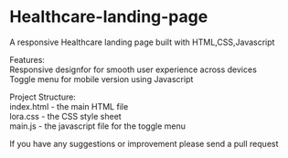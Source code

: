 # Healthcare-landing-page
A responsive Healthcare landing page built with HTML,CSS,Javascript <br>

Features: <br>
Responsive designfor for smooth user experience across devices<br>
Toggle menu for mobile version using Javascript<br>

Project Structure:<br>
index.html - the main HTML file<br>
lora.css - the CSS style sheet<br>
main.js - the javascript file for the toggle menu<br>

If you have any suggestions or improvement please send a pull request
